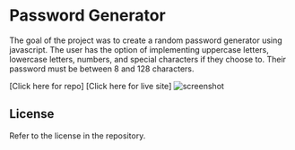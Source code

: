 # Password Generator 
The goal of the project was to create a random password generator using javascript. The user has the option of implementing uppercase letters, lowercase letters, numbers, and special characters if they choose to. Their password must be between 8 and 128 characters. 

[Click here for repo] 
[Click here for live site]
![screenshot]()

## License
Refer to the license in the repository. 